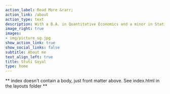 ```yaml
---
action_label: Read More &rarr;
action_link: /about
action_type: text
description: With a B.A. in Quantitative Economics and a minor in Statistics and Data Science from Smith College, through my work in the development sector, I have built a strong foundation in leveraging data to inform policy and practice. My career has spanned roles in research, monitoring, and program evaluation, working across global and grassroots organizations. I have consistently balanced high-level analytical rigor with on-the-ground implementation, engaging with diverse stakeholders to address complex challenges. I am committed to using novel data sources and fostering productive collaborations to drive equitable solutions in the development sector.
image_right: true
images:
- img/picture_sg.jpg
show_action_link: true
show_social_links: false
subtitle: About me
text_align_left: true
title: Stuti Goyal
type: home
---
```


** index doesn't contain a body, just front matter above.
See index.html in the layouts folder **

